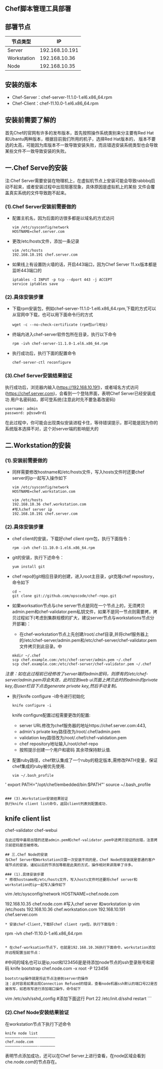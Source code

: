 ## Chef脚本管理工具部署

## 部署节点
节点类型 | IP |
-----| ------ |
Server | 192.168.10.191 |
Workstation | 192.168.10.36 |
Node | 192.168.10.35 |

## 安装的版本
* Chef-Server：chef-server-11.1.0-1.el6.x86_64.rpm
* Chef-Client：chef-11.10.0-1.el6.x86_64.rpm

## 安装前需要了解的
首先Chef的官网有许多的发布版本，首先按照操作系统类别来分主要有Red Hat和Ubantu两种版本，根据目前我们所用的机子，选择Red Hat版本的，
版本不要选的太高，可能因为库版本不一致导致安装失败，而且错选安装系统类型也会导致某些文件不一致导致安装的失败。

## 一.Chef Serve的安装
注:Chef Server需要安装在物理机上，在虚拟机节点上安装可能会导致rabbbq启动不起来，或者安装过程中出现阻塞现象，具体原因是虚拟机上的某些
文件会覆盖真实系统的文件导致跑不起来。
### (1).Chef Server安装前需要做的
* 配置主机名，因为后面的访很多都是以域名的方式访问
  ```
  vim /etc/sysconfig/network 
  HOSTNAME=chef.server.com
  ```
  
* 更改/etc/hosts文件，添加一条记录
  ```
  vim /etc/hosts
  192.168.10.191 chef.server.com
  ```
  
* 如果线上有设置防火墙的话，开启443端口，因为Chef Server 11.xx版本都是监听443端口的
  ```
  iptables -I INPUT -p tcp --dport 443 -j ACCEPT
  service iptables save
  ```
  
### (2).具体安装步骤
* 下载rpm安装包，例如chef-server-11.1.0-1.el6.x86_64.rpm,下载的方式可以从官网中下载，也可以用下面命令行的方式
  ```
  wget -c --no-check-certificate (rpm包url地址)
  ```
 
* 终端内进入chef-server软件包所在目录，执行以下命令
  ```
  rpm -ivh chef-server-11.1.0-1.el6.x86_64.rpm
  ```
* 执行成功后，执行下面的配置命令
  ```
  chef-server-ctl reconfigure
  ```

### (3).Chef Server安装结果验证
执行成功后，浏览器内输入(https://192.168.10.191)，或者域名方式访问(https://chef.server.com)，会看到一个登陆界面，表明Chef Server已经安装成功
用户名密码如，即可登系统(注意此时先不要急着改密码)
  ```
  username: admin
  password: p@ssw0rd1
  ```

在此过程中，你可能会出现类似安装进程卡住，等待错误提示，那可能是因为你的系统版本选择不对，这个对server端的影响挺大的
## 二.Workstation的安装
### (1).安装前需要做的
* 同样需要修改hostname和/etc/hosts文件，写入hosts文件时还要chef server的ip一起写入操作如下
  ```
  vim /etc/sysconfig/network 
  HOSTNAME=chef.workstation.com
  
  vim /etc/hosts
  192.168.10.36 chef.workstation.com
  #写入chef server ip
  192.168.10.191 chef.server.com
  ```

### (2).具体安装步骤
* chef client的安装，下载好chef client rpm包，执行下面指令：
  ```
  rpm -ivh chef-11.10.0-1.el6.x86_64.rpm
  ```
  
* git的安装，执行下述命令：
  ```
  yum install git
  ```
* chef repo的git相应目录的创建，进入root主目录，git克隆chef repository，命令如下
  ```
  cd ~
  git clone git://github.com/opscode/chef-repo.git
  ```
  
* 如果worksation节点与che server节点是同在一个节点上的，无须拷贝admin.pem和chef-validator.pem私钥文件，如果不是同一节点则需要拷，拷贝过程如下(考虑到集群规模的扩大，建议server节点与workstations节点分开部署)：
  * 在chef-workstation节点上先创建/root/.chef目录,并将chef服务器上的/etc/chef-server/admin.pem和/etc/chef-server/chef-validator.pem文件拷贝到此目录。中
  ```
  mkdir ~/.chef
  scp chef.example.com:/etc/chef-server/admin.pem ~/.chef
  scp chef.example.com:/etc/chef-server/chef-validator.pem ~/.chef
  ``` 
  
*注意：如在此过程前已经修改了server端的admin密码，则原有的/etc/chef-server/admin.pem将会失效，此时应到web ui页面上拷贝此时的admin的private key,在user栏目下点击generate private key,然后手动复制。*

* 执行knife configure -i命令进行初始化
  ```
  knife configure -i
  ```
  knife configure配置过程需要更改的配置:
    * server URL修改为chef服务器的地址https://chef.server.com:443, 
    * admin's private key路径改为/root/.chef/admin.pem
    * validation key路径改为/root/.chef/chef-validation.pem
    * chef repository地址输入/root/chef-repo
    * 按照提示创建一个用户和密码
  其余项保持默认值.
  
* 配置ruby路径，chef默认集成了一个ruby的稳定版本,需修改PATH变量，保证chef集成的ruby被优先使用.
  ```
  vim ~/.bash_profile
' export PATH="/opt/chef/embedded/bin:$PATH"'
  source ~/.bash_profile
  ```
  
### (3).Workstation安装结果验证
执行knife client list命令，返回client列表则配置成功.
  ```
  knife client list
  ------------------------
  chef-validator
  chef-webui 
  ```
  在此过程中最易出错的还是admin.pem和chef-validator.pem中途拷贝验证的出错，注意拷贝前密码是否被修改。
  
## 三.Chef Node的安装
与Chef Server和Workstation只需一次安装不同的是，Chef Node的安装就是普通的客户端节点的安装，诸如以后的节添加等都是此类的方式，操作相对来讲简单了许多。

### (1).具体安装步骤
* 修改hostname和/etc/hosts文件，写入hosts文件时还要将chef server和workstation的ip一起写入操作如下
  ```
  vim /etc/sysconfig/network 
  HOSTNAME=chef.node.com
  
  192.168.10.35 chef.node.com
  #写入chef server 和workstation ip
  vim /etc/hosts
  192.168.10.36 chef.workstation.com
  192.168.10.191 chef.server.com
  ```
* 安装chef-Client,下载好chef client rpm包，执行下面指令：
  ```
  rpm -ivh chef-11.10.0-1.el6.x86_64.rpm
  ```
  
* 在chef-worksation节点下，也就是192.168.10.36执行下面命令，workstation添加并远程配置当前节点：
  ```
  #中间的域名也可以是ip,root和123456是是待添加node节点的ssh登录账号和密码
  knife bootstrap chef.node.com -x root -P 123456
  ```
  bootstrap操作就是将此节点注册到server的操作
注：此时容易如果出现Connection Refused的错误，查看node机器ssh默认的端口号22是否被改写，如若改写进行添加端口操作，命令如下
  ```
  vim /etc/ssh/sshd_config
  #添加下面这行
  Port 22
	/etc/init.d/sshd restart
	```
	
### (2).Chef Node安装结果验证
  在workstation节点下执行下述命令
  ```
  knife node list
  ———————-———————-———————
  chef.node.com
  ———————-———————-———————
  ```
  表明节点添加成功，还可以在Chef Server上进行查看，在node区域会看到che.node.com的节点存在。

